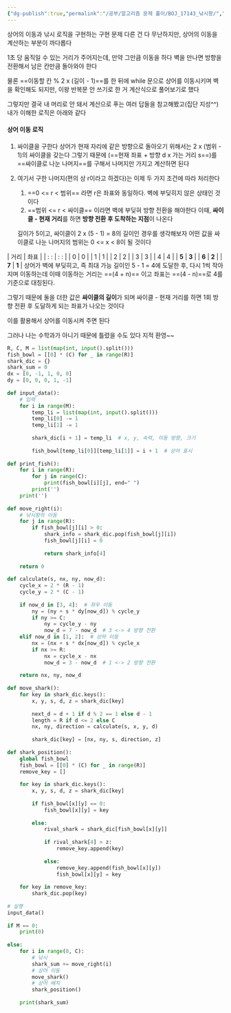```yaml
---
{"dg-publish":true,"permalink":"/공부/알고리즘 문제 풀이/BOJ_17143_낚시왕/","dgPassFrontmatter":true}
---
```



상어의 이동과 낚시 로직을 구현하는 구현 문제
다른 건 다 무난하지만, 상어의 이동을 계산하는 부분이 까다롭다

1초 당 움직일 수 있는 거리가 주어지는데, 만약 그만큼 이동을 하다 벽을 만나면 방향을 전환해서 남은  칸만큼 돌아와야 한다

물론 ==이동할 칸 % 2 x (길이 - 1)==를 한 뒤에 while 문으로 상어를 이동시키며 벽을 확인해도 되지만,
이왕 반복문 안 쓰기로 한 거 계산식으로 풀어보기로 했다

그렇지만 결국 내 머리로 안 돼서 계산으로 푸는 여러 답들을 참고해봤고(집단 지성^^) 내가 이해한 로직은 아래와 같다

#### 상어 이동 로직

1. 싸이클을 구한다
   상어가 현재 자리에 같은 방향으로 돌아오기 위해서는 2 x (범위 - 1)의 싸이클을 갖는다
   그렇기 때문에 (==현재 좌표 + 방향 d x 가는 거리 s==)를 ==싸이클로 나눈 나머지==를 구해서 나머지만 가지고 계산하면 된다

2. 여기서 구한 나머지(편의 상 r이라고 하겠다)는 이제 두 가지 조건에 따라 처리한다
   
   1) ==0 <= r < 범위== 라면 r은 좌표와 동일하다. 벽에 부딪히지 않은 상태인 것이다
   2) ==범위 <= r < 싸이클== 이라면 벽에 부딪혀 방향 전환을 해야한다
   이때, **싸이클 - 현재 거리**를 하면 **방향 전환 후 도착하는 지점**이 나온다
   
   길이가 5이고, 싸이클이 2 x (5 - 1) = 8의 길이인 경우를 생각해보자
   어떤 값을 싸이클로 나눈 나머지의 범위는 0 <= x < 8이 될 것이다

|  거리   |  좌표   |
| :
: | :
: |
|   0   |   0   |
|   1   |   1   |
|   2   |   2   |
|   3   |   3   |
|   4   |   4   |
| **5** | **3** |
| **6** | **2** |
| **7** | **1** |
상어가 벽에 부딪히고, 즉 최대 가능 길이인 5 - 1 = 4에 도달한 후, 다시 1씩 작아지며 이동하는데
이때 이동하는 거리는 ==(4 + n)== 이고 좌표는 ==(4 - n)==로 4를 기준으로 대칭된다.

그렇기 때문에 둘을 더한 값은 **싸이클의 길이**가 되며
싸이클 - 현재 거리를 하면 1회 방향 전환 후 도달하게 되는 좌표가 나오는 것이다

이를 활용해서 상어를 이동시켜 주면 된다

그러나 나는 수학과가 아니기 때문에 틀렸을 수도 있다 지적 환영~~

```python
R, C, M = list(map(int, input().split()))  
fish_bowl = [[0] * (C) for _ in range(R)]  
shark_dic = {}  
shark_sum = 0  
dx = [0, -1, 1, 0, 0]  
dy = [0, 0, 0, 1, -1]  
  
def input_data():  
    # 입력  
    for i in range(M):  
        temp_li = list(map(int, input().split()))  
        temp_li[0] -= 1  
        temp_li[1] -= 1  
  
        shark_dic[i + 1] = temp_li  # x, y, 속력, 이동 방향, 크기  
  
        fish_bowl[temp_li[0]][temp_li[1]] = i + 1  # 상어 표시  
  
def print_fish():  
    for i in range(R):  
        for j in range(C):  
            print(fish_bowl[i][j], end=" ")  
        print('')  
    print('')  
  
def move_right(i):  
    # 낚시왕의 이동  
    for j in range(R):  
        if fish_bowl[j][i] > 0:  
            shark_info = shark_dic.pop(fish_bowl[j][i])  
            fish_bowl[j][i] = 0  
  
            return shark_info[4]  
  
    return 0  
  
def calculate(s, nx, ny, now_d):  
    cycle_x = 2 * (R - 1)  
    cycle_y = 2 * (C - 1)  
  
    if now_d in [3, 4]:  # 좌우 이동  
        ny = (ny + s * dy[now_d]) % cycle_y  
        if ny >= C:  
            ny = cycle_y - ny  
            now_d = 7 - now_d  # 3 <-> 4 방향 전환  
    elif now_d in [1, 2]:  # 상하 이동  
        nx = (nx + s * dx[now_d]) % cycle_x  
        if nx >= R:  
            nx = cycle_x - nx  
            now_d = 3 - now_d  # 1 <-> 2 방향 전환  
  
    return nx, ny, now_d  
  
def move_shark():  
    for key in shark_dic.keys():  
        x, y, s, d, z = shark_dic[key]  
  
        next_d = d + 1 if d % 2 == 1 else d - 1  
        length = R if d <= 2 else C  
        nx, ny, direction = calculate(s, x, y, d)  
  
        shark_dic[key] = [nx, ny, s, direction, z]  
  
def shark_position():  
    global fish_bowl  
    fish_bowl = [[0] * (C) for _ in range(R)]  
    remove_key = []  
  
    for key in shark_dic.keys():  
        x, y, s, d, z = shark_dic[key]  
  
        if fish_bowl[x][y] == 0:  
            fish_bowl[x][y] = key  
  
        else:  
            rival_shark = shark_dic[fish_bowl[x][y]]  
  
            if rival_shark[4] > z:  
                remove_key.append(key)  
  
            else:  
                remove_key.append(fish_bowl[x][y])  
                fish_bowl[x][y] = key  
  
    for key in remove_key:  
        shark_dic.pop(key)  
  
# 실행  
input_data()  
  
if M == 0:  
    print(0)  
  
else:  
    for i in range(0, C):  
        # 낚시  
        shark_sum += move_right(i)  
        # 상어 이동  
        move_shark()  
        # 상어 배치  
        shark_position()  
  
    print(shark_sum)
```